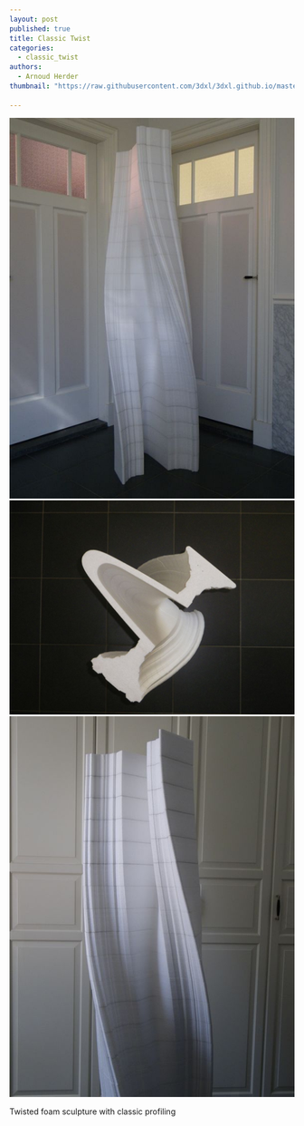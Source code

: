 ```yaml
---
layout: post
published: true
title: Classic Twist
categories:
  - classic_twist
authors:
  - Arnoud Herder
thumbnail: "https://raw.githubusercontent.com/3dxl/3dxl.github.io/master/photos/2014-05-28/49_imgp0246.mini.jpg"

---
```


![](https://raw.githubusercontent.com/3dxl/3dxl.github.io/master/photos/2014-05-28/49_imgp0246.midi.jpg)
![](https://raw.githubusercontent.com/3dxl/3dxl.github.io/master/photos/2014-05-28/50_imgp0224.midi.jpg)
![](https://raw.githubusercontent.com/3dxl/3dxl.github.io/master/photos/2014-05-28/51_imgp0229.midi.jpg)

Twisted foam sculpture with classic profiling 		 	   		  